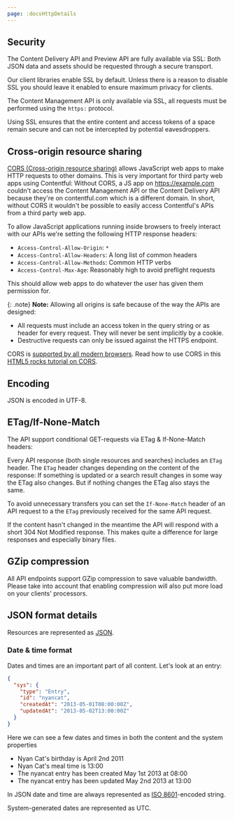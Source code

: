 ```yaml
---
page: :docsHttpDetails
---
```


## Security

The Content Delivery API and Preview API are fully available via SSL: Both JSON data and assets should be requested through a secure transport.

Our client libraries enable SSL by default. Unless there is a reason to disable SSL you should leave it enabled to ensure maximum privacy for clients.

The Content Management API is only available via SSL, all requests must be performed using the `https:` protocol.

Using SSL ensures that the entire content and access tokens of a space remain secure and can not be intercepted by potential eavesdroppers.

## Cross-origin resource sharing

[CORS (Cross-origin resource sharing)](https://en.wikipedia.org/wiki/Cross-origin_resource_sharing)
allows JavaScript web apps to make HTTP requests to other domains. This is very important for third party web apps using Contentful: Without CORS, a JS app on https://example.com couldn't access the Content Management API or the Content Delivery API because they're on contentful.com which is a different domain. In short, without CORS it wouldn't be possible to easily access Contentful's APIs from a third party web app.

To allow JavaScript applications running inside browsers to freely interact with our APIs we're setting the following HTTP response headers:

- `Access-Control-Allow-Origin`: `*`
- `Access-Control-Allow-Headers`: A long list of common headers
- `Access-Control-Allow-Methods`: Common HTTP verbs
- `Access-Control-Max-Age`: Reasonably high to avoid preflight requests

This should allow web apps to do whatever the user has given them permission for.

{: .note}
**Note:** Allowing all origins is safe because of the way the APIs are designed:

- All requests must include an access token in the query string or as header for every request. They will never be sent implicitly by a cookie.
- Destructive requests can only be issued against the HTTPS endpoint.

CORS is [supported by all modern browsers](http://caniuse.com/cors). Read how to use CORS in this [HTML5 rocks tutorial on CORS](http://www.html5rocks.com/en/tutorials/cors/).

## Encoding

JSON is encoded in UTF-8.

## ETag/If-None-Match

The API support conditional GET-requests via ETag & If-None-Match headers:

Every API response (both single resources and searches) includes an `ETag` header. The `ETag` header changes depending on the content of the response: If something is updated or a search result changes in some way the ETag also changes. But if nothing changes the ETag also stays the same.

To avoid unnecessary transfers you can set the `If-None-Match` header of an API request to a the `ETag` previously received for the same API request.

If the content hasn't changed in the meantime the API will respond with a short 304 Not Modified response. This makes quite a difference for large responses and especially binary files.

## GZip compression

All API endpoints support GZip compression to save valuable bandwidth. Please take into account that enabling compression will also put more load on your clients' processors.

## JSON format details

Resources are represented as [JSON](http://json.org).

### Date & time format

Dates and times are an important part of all content.
Let's look at an entry:

~~~json
{
  "sys": {
    "type": "Entry",
    "id": "nyancat",
    "createdAt": "2013-05-01T08:00:00Z",
    "updatedAt": "2013-05-02T13:00:00Z"
  }
}
~~~

Here we can see a few dates and times in both the content and the system properties

- Nyan Cat's birthday is April 2nd 2011
- Nyan Cat's meal time is 13:00
- The nyancat entry has been created May 1st 2013 at 08:00
- The nyancat entry has been updated May 2nd 2013 at 13:00

In JSON date and time are always represented as [ISO 8601](https://en.wikipedia.org/wiki/ISO_8601)-encoded string.

System-generated dates are represented as UTC.

<!-- TODO: Check which exact formats or parts of ISO 8601 we support. -->
